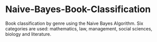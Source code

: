 # Naive-Bayes-Book-Classification
Book classification by genre using the Naive Bayes Algorithm. Six categories are used: mathematics, law, management, social sciences, biology and literature. 
